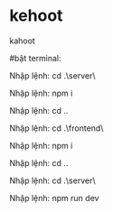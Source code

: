 # kehoot
kahoot

#bật terminal:

Nhập lệnh: cd .\server\

Nhập lệnh: npm i

Nhập lệnh: cd ..

Nhập lệnh: cd .\frontend\

Nhập lệnh: npm i

Nhập lệnh: cd ..

Nhập lệnh: cd .\server\

Nhập lệnh: npm run dev

